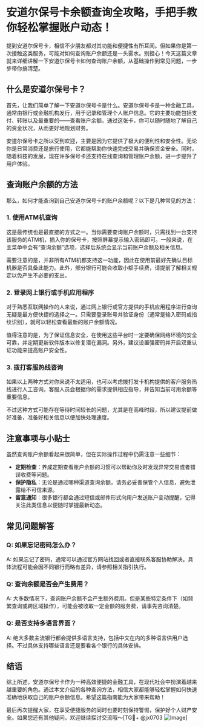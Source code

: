 # 安道尔保号卡余额查询全攻略，手把手教你轻松掌握账户动态！

提到安道尔保号卡，相信不少朋友都对其功能和便捷性有所耳闻。但如果你是第一次接触这类服务，可能对如何查询账户余额还是一头雾水。别担心！今天这篇文章就来详细讲解一下安道尔保号卡如何查询账户余额，从基础操作到常见问题，一步步带你搞清楚。

## 什么是安道尔保号卡？

首先，让我们简单了解一下安道尔保号卡是什么。安道尔保号卡是一种金融工具，通常由银行或金融机构发行，用于记录和管理个人账户信息。它的主要功能包括支付、转账以及最重要的——查看账户余额。通过这张卡，你可以随时随地了解自己的资金状况，从而更好地规划财务。

安道尔保号卡之所以受到欢迎，主要是因为它提供了极大的便利性和安全性。无论你是日常消费还是旅行使用，它都能帮助你快速完成交易并确保资金安全。同时，随着科技的发展，现在许多保号卡还支持在线查询和管理账户余额，进一步提升了用户体验。

## 查询账户余额的方法

那么，如何才能查询到自己安道尔保号卡的账户余额呢？以下是几种常见的方法：

### 1. 使用ATM机查询

这是最传统也是最直接的方式之一。当你需要查询账户余额时，只需找到一台支持该服务的ATM机，插入你的保号卡，按照屏幕提示输入密码即可。一般来说，在主菜单中会有“查询余额”选项，选择后系统会显示当前账户余额及相关信息。

需要注意的是，并非所有ATM机都支持这一功能，因此在使用前最好先确认目标机器是否具备此能力。此外，部分银行可能会收取小额手续费，请提前了解相关规定以免产生不必要的支出。

### 2. 登录网上银行或手机应用程序

对于熟悉互联网操作的人来说，通过网上银行或官方提供的手机应用程序进行查询无疑是最方便快捷的选择之一。只需要登录账号并验证身份（通常是输入密码或指纹识别），就可以轻松查看最新的账户余额情况。

值得注意的是，为了保证信息安全，在使用这些平台时一定要确保网络环境的安全可靠，并定期更新软件版本以修复潜在漏洞。另外，建议设置强密码并开启双重认证功能来提高账户安全性。

### 3. 拨打客服热线咨询

如果以上两种方式对你来说不太适用，也可以考虑拨打发卡机构提供的客户服务热线进行人工咨询。客服人员会根据你的需求提供相应指导，并告知当前可用余额等重要信息。

不过这种方式可能存在等待时间较长的问题，尤其是在高峰时段，所以建议提前做好准备，准备好相关信息以便加快处理速度。

## 注意事项与小贴士

虽然查询账户余额看起来很简单，但在实际操作过程中仍需注意一些细节：

- **定期检查**：养成定期查看账户余额的习惯可以帮助你及时发现异常交易或者错误收费等问题。
- **保护隐私**：无论是通过哪种渠道查询余额，请务必妥善保管个人信息，避免泄露给不可信来源。
- **留意通知**：很多银行都会通过短信或邮件形式向用户发送账户变动提醒，记得关注此类信息以便随时掌握最新动态。

## 常见问题解答

### Q: 如果忘记密码怎么办？
A: 如果忘记了密码，通常可以通过官方网站找回或者直接联系客服协助解决。具体流程可能会因不同银行而略有差异，请参照相关指引执行。

### Q: 查询余额是否会产生费用？
A: 大多数情况下，查询账户余额不会产生额外费用。但是某些特定条件下（如频繁查询或跨区域操作），可能会被收取一定金额的服务费，请事先咨询清楚。

### Q: 是否支持多语言界面？
A: 绝大多数主流银行都会提供多语言支持，包括中文在内的多种语言供用户选择。不过具体支持哪些语言还是要看各个银行的具体安排。

## 结语

综上所述，安道尔保号卡作为一种高效便捷的金融工具，在现代社会中扮演着越来越重要的角色。通过本文介绍的各种查询方法，相信大家都能够轻松掌握如何快速准确地获取自己的账户余额信息。希望这篇指南能为大家带来帮助！

最后再次提醒大家，在享受便捷服务的同时也要时刻保持警惕，保护好个人财产安全。如果您还有其他疑问，欢迎继续探讨交流哦～[TG💪+ @jx0703 ![Image](https://github.com/user-attachments/assets/dbca1d08-cadb-493c-b0ec-ad6f7a83f270)]